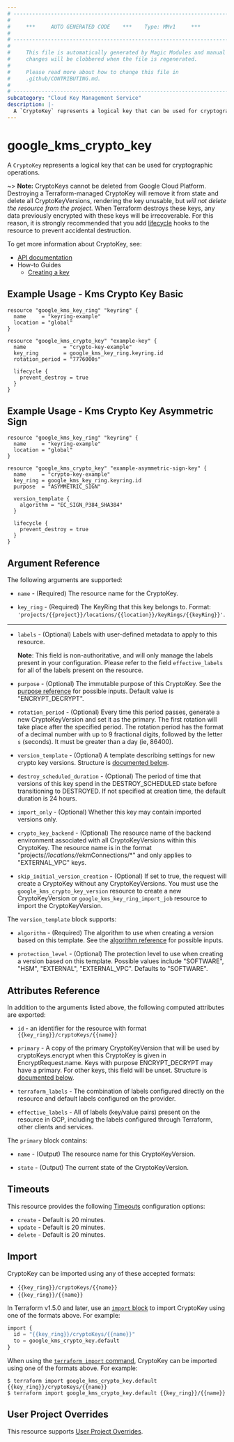 ```yaml
---
# ----------------------------------------------------------------------------
#
#     ***     AUTO GENERATED CODE    ***    Type: MMv1     ***
#
# ----------------------------------------------------------------------------
#
#     This file is automatically generated by Magic Modules and manual
#     changes will be clobbered when the file is regenerated.
#
#     Please read more about how to change this file in
#     .github/CONTRIBUTING.md.
#
# ----------------------------------------------------------------------------
subcategory: "Cloud Key Management Service"
description: |-
  A `CryptoKey` represents a logical key that can be used for cryptographic operations.
---
```


# google_kms_crypto_key

A `CryptoKey` represents a logical key that can be used for cryptographic operations.


~> **Note:** CryptoKeys cannot be deleted from Google Cloud Platform.
Destroying a Terraform-managed CryptoKey will remove it from state
and delete all CryptoKeyVersions, rendering the key unusable, but *will
not delete the resource from the project.* When Terraform destroys these keys,
any data previously encrypted with these keys will be irrecoverable.
For this reason, it is strongly recommended that you add
[lifecycle](https://developer.hashicorp.com/terraform/language/meta-arguments/lifecycle)
hooks to the resource to prevent accidental destruction.


To get more information about CryptoKey, see:

* [API documentation](https://cloud.google.com/kms/docs/reference/rest/v1/projects.locations.keyRings.cryptoKeys)
* How-to Guides
    * [Creating a key](https://cloud.google.com/kms/docs/creating-keys#create_a_key)

## Example Usage - Kms Crypto Key Basic


```hcl
resource "google_kms_key_ring" "keyring" {
  name     = "keyring-example"
  location = "global"
}

resource "google_kms_crypto_key" "example-key" {
  name            = "crypto-key-example"
  key_ring        = google_kms_key_ring.keyring.id
  rotation_period = "7776000s"

  lifecycle {
    prevent_destroy = true
  }
}
```
## Example Usage - Kms Crypto Key Asymmetric Sign


```hcl
resource "google_kms_key_ring" "keyring" {
  name     = "keyring-example"
  location = "global"
}

resource "google_kms_crypto_key" "example-asymmetric-sign-key" {
  name     = "crypto-key-example"
  key_ring = google_kms_key_ring.keyring.id
  purpose  = "ASYMMETRIC_SIGN"

  version_template {
    algorithm = "EC_SIGN_P384_SHA384"
  }

  lifecycle {
    prevent_destroy = true
  }
}
```

## Argument Reference

The following arguments are supported:


* `name` -
  (Required)
  The resource name for the CryptoKey.

* `key_ring` -
  (Required)
  The KeyRing that this key belongs to.
  Format: `'projects/{{project}}/locations/{{location}}/keyRings/{{keyRing}}'`.


- - -


* `labels` -
  (Optional)
  Labels with user-defined metadata to apply to this resource.

  **Note**: This field is non-authoritative, and will only manage the labels present in your configuration.
  Please refer to the field `effective_labels` for all of the labels present on the resource.

* `purpose` -
  (Optional)
  The immutable purpose of this CryptoKey. See the
  [purpose reference](https://cloud.google.com/kms/docs/reference/rest/v1/projects.locations.keyRings.cryptoKeys#CryptoKeyPurpose)
  for possible inputs.
  Default value is "ENCRYPT_DECRYPT".

* `rotation_period` -
  (Optional)
  Every time this period passes, generate a new CryptoKeyVersion and set it as the primary.
  The first rotation will take place after the specified period. The rotation period has
  the format of a decimal number with up to 9 fractional digits, followed by the
  letter `s` (seconds). It must be greater than a day (ie, 86400).

* `version_template` -
  (Optional)
  A template describing settings for new crypto key versions.
  Structure is [documented below](#nested_version_template).

* `destroy_scheduled_duration` -
  (Optional)
  The period of time that versions of this key spend in the DESTROY_SCHEDULED state before transitioning to DESTROYED.
  If not specified at creation time, the default duration is 24 hours.

* `import_only` -
  (Optional)
  Whether this key may contain imported versions only.

* `crypto_key_backend` -
  (Optional)
  The resource name of the backend environment associated with all CryptoKeyVersions within this CryptoKey.
  The resource name is in the format "projects/*/locations/*/ekmConnections/*" and only applies to "EXTERNAL_VPC" keys.

* `skip_initial_version_creation` -
  (Optional)
  If set to true, the request will create a CryptoKey without any CryptoKeyVersions.
  You must use the `google_kms_crypto_key_version` resource to create a new CryptoKeyVersion
  or `google_kms_key_ring_import_job` resource to import the CryptoKeyVersion.


<a name="nested_version_template"></a>The `version_template` block supports:

* `algorithm` -
  (Required)
  The algorithm to use when creating a version based on this template.
  See the [algorithm reference](https://cloud.google.com/kms/docs/reference/rest/v1/CryptoKeyVersionAlgorithm) for possible inputs.

* `protection_level` -
  (Optional)
  The protection level to use when creating a version based on this template. Possible values include "SOFTWARE", "HSM", "EXTERNAL", "EXTERNAL_VPC". Defaults to "SOFTWARE".

## Attributes Reference

In addition to the arguments listed above, the following computed attributes are exported:

* `id` - an identifier for the resource with format `{{key_ring}}/cryptoKeys/{{name}}`

* `primary` -
  A copy of the primary CryptoKeyVersion that will be used by cryptoKeys.encrypt when this CryptoKey is given in EncryptRequest.name.
  Keys with purpose ENCRYPT_DECRYPT may have a primary. For other keys, this field will be unset.
  Structure is [documented below](#nested_primary).

* `terraform_labels` -
  The combination of labels configured directly on the resource
   and default labels configured on the provider.

* `effective_labels` -
  All of labels (key/value pairs) present on the resource in GCP, including the labels configured through Terraform, other clients and services.


<a name="nested_primary"></a>The `primary` block contains:

* `name` -
  (Output)
  The resource name for this CryptoKeyVersion.

* `state` -
  (Output)
  The current state of the CryptoKeyVersion.

## Timeouts

This resource provides the following
[Timeouts](https://developer.hashicorp.com/terraform/plugin/sdkv2/resources/retries-and-customizable-timeouts) configuration options:

- `create` - Default is 20 minutes.
- `update` - Default is 20 minutes.
- `delete` - Default is 20 minutes.

## Import


CryptoKey can be imported using any of these accepted formats:

* `{{key_ring}}/cryptoKeys/{{name}}`
* `{{key_ring}}/{{name}}`


In Terraform v1.5.0 and later, use an [`import` block](https://developer.hashicorp.com/terraform/language/import) to import CryptoKey using one of the formats above. For example:

```tf
import {
  id = "{{key_ring}}/cryptoKeys/{{name}}"
  to = google_kms_crypto_key.default
}
```

When using the [`terraform import` command](https://developer.hashicorp.com/terraform/cli/commands/import), CryptoKey can be imported using one of the formats above. For example:

```
$ terraform import google_kms_crypto_key.default {{key_ring}}/cryptoKeys/{{name}}
$ terraform import google_kms_crypto_key.default {{key_ring}}/{{name}}
```

## User Project Overrides

This resource supports [User Project Overrides](https://registry.terraform.io/providers/hashicorp/google/latest/docs/guides/provider_reference#user_project_override).
